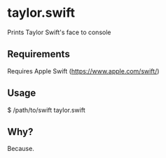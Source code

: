 # taylor.swift
Prints Taylor Swift's face to console

## Requirements
Requires Apple Swift (https://www.apple.com/swift/)

## Usage
$ /path/to/swift taylor.swift

## Why?
Because.
